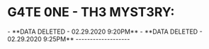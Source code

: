 # G4TE 0NE - TH3 MYST3RY:
<div class="powr-countdown-timer" id="c9799c69_1583005925"></div><script src="https://www.powr.io/powr.js?platform=html"></script>
- **DATA DELETED - 02.29.2020 9:20PM**
- **DATA DELETED - 02.29.2020 9:25PM**
-------------------
<script src="//code.jivosite.com/widget/9Uv45a0yhr" async></script>

